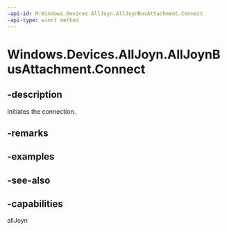 ```yaml
---
-api-id: M:Windows.Devices.AllJoyn.AllJoynBusAttachment.Connect
-api-type: winrt method
---
```


<!-- Method syntax
public void Connect()
-->

# Windows.Devices.AllJoyn.AllJoynBusAttachment.Connect

## -description
Initiates the connection.

## -remarks

## -examples

## -see-also


## -capabilities
allJoyn